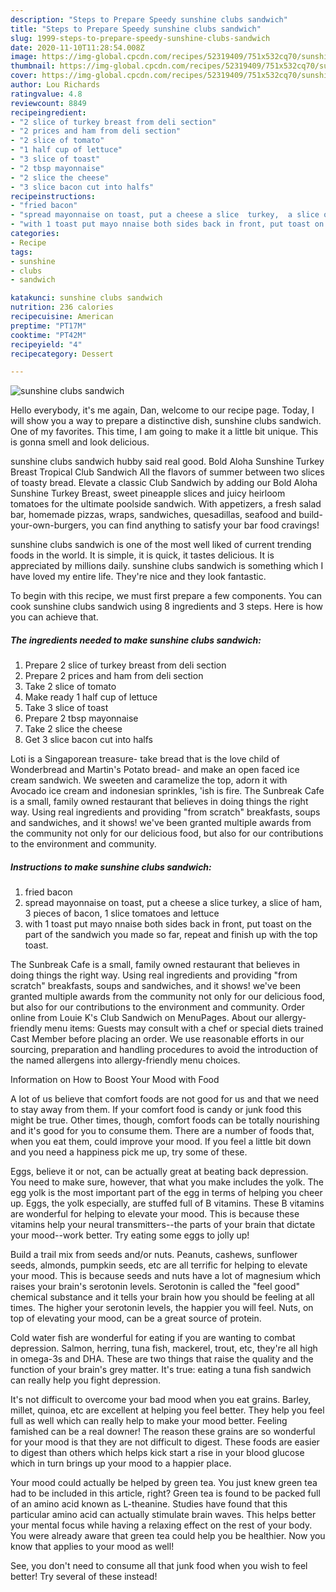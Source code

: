 ```yaml
---
description: "Steps to Prepare Speedy sunshine clubs sandwich"
title: "Steps to Prepare Speedy sunshine clubs sandwich"
slug: 1999-steps-to-prepare-speedy-sunshine-clubs-sandwich
date: 2020-11-10T11:28:54.008Z
image: https://img-global.cpcdn.com/recipes/52319409/751x532cq70/sunshine-clubs-sandwich-recipe-main-photo.jpg
thumbnail: https://img-global.cpcdn.com/recipes/52319409/751x532cq70/sunshine-clubs-sandwich-recipe-main-photo.jpg
cover: https://img-global.cpcdn.com/recipes/52319409/751x532cq70/sunshine-clubs-sandwich-recipe-main-photo.jpg
author: Lou Richards
ratingvalue: 4.8
reviewcount: 8849
recipeingredient:
- "2 slice of turkey breast from deli section"
- "2 prices and ham from deli section"
- "2 slice of tomato"
- "1 half cup of lettuce"
- "3 slice of toast"
- "2 tbsp mayonnaise"
- "2 slice the cheese"
- "3 slice bacon cut into halfs"
recipeinstructions:
- "fried bacon"
- "spread mayonnaise on toast, put a cheese a slice  turkey,  a slice of ham,  3 pieces of bacon, 1 slice tomatoes and lettuce"
- "with 1 toast put mayo nnaise both sides back in front, put toast on the part of the sandwich you made so far, repeat and finish up with the top toast."
categories:
- Recipe
tags:
- sunshine
- clubs
- sandwich

katakunci: sunshine clubs sandwich 
nutrition: 236 calories
recipecuisine: American
preptime: "PT17M"
cooktime: "PT42M"
recipeyield: "4"
recipecategory: Dessert

---
```



![sunshine clubs sandwich](https://img-global.cpcdn.com/recipes/52319409/751x532cq70/sunshine-clubs-sandwich-recipe-main-photo.jpg)

Hello everybody, it's me again, Dan, welcome to our recipe page. Today, I will show you a way to prepare a distinctive dish, sunshine clubs sandwich. One of my favorites. This time, I am going to make it a little bit unique. This is gonna smell and look delicious.

sunshine clubs sandwich hubby said real good. Bold Aloha Sunshine Turkey Breast Tropical Club Sandwich All the flavors of summer between two slices of toasty bread. Elevate a classic Club Sandwich by adding our Bold Aloha Sunshine Turkey Breast, sweet pineapple slices and juicy heirloom tomatoes for the ultimate poolside sandwich. With appetizers, a fresh salad bar, homemade pizzas, wraps, sandwiches, quesadillas, seafood and build-your-own-burgers, you can find anything to satisfy your bar food cravings!

sunshine clubs sandwich is one of the most well liked of current trending foods in the world. It is simple, it is quick, it tastes delicious. It is appreciated by millions daily. sunshine clubs sandwich is something which I have loved my entire life. They're nice and they look fantastic.


To begin with this recipe, we must first prepare a few components. You can cook sunshine clubs sandwich using 8 ingredients and 3 steps. Here is how you can achieve that.

<!--inarticleads1-->

##### The ingredients needed to make sunshine clubs sandwich:

1. Prepare 2 slice of turkey breast from deli section
1. Prepare 2 prices and ham from deli section
1. Take 2 slice of tomato
1. Make ready 1 half cup of lettuce
1. Take 3 slice of toast
1. Prepare 2 tbsp mayonnaise
1. Take 2 slice the cheese
1. Get 3 slice bacon cut into halfs


Loti is a Singaporean treasure- take bread that is the love child of Wonderbread and Martin&#39;s Potato bread- and make an open faced ice cream sandwich. We sweeten and caramelize the top, adorn it with Avocado ice cream and indonesian sprinkles, &#39;ish is fire. The Sunbreak Cafe is a small, family owned restaurant that believes in doing things the right way. Using real ingredients and providing &#34;from scratch&#34; breakfasts, soups and sandwiches, and it shows! we&#39;ve been granted multiple awards from the community not only for our delicious food, but also for our contributions to the environment and community. 

<!--inarticleads2-->

##### Instructions to make sunshine clubs sandwich:

1. fried bacon
1. spread mayonnaise on toast, put a cheese a slice  turkey,  a slice of ham,  3 pieces of bacon, 1 slice tomatoes and lettuce
1. with 1 toast put mayo nnaise both sides back in front, put toast on the part of the sandwich you made so far, repeat and finish up with the top toast.


The Sunbreak Cafe is a small, family owned restaurant that believes in doing things the right way. Using real ingredients and providing &#34;from scratch&#34; breakfasts, soups and sandwiches, and it shows! we&#39;ve been granted multiple awards from the community not only for our delicious food, but also for our contributions to the environment and community. Order online from Louie K&#39;s Club Sandwich on MenuPages. About our allergy-friendly menu items: Guests may consult with a chef or special diets trained Cast Member before placing an order. We use reasonable efforts in our sourcing, preparation and handling procedures to avoid the introduction of the named allergens into allergy-friendly menu choices. 

Information on How to Boost Your Mood with Food


A lot of us believe that comfort foods are not good for us and that we need to stay away from them. If your comfort food is candy or junk food this might be true. Other times, though, comfort foods can be totally nourishing and it's good for you to consume them. There are a number of foods that, when you eat them, could improve your mood. If you feel a little bit down and you need a happiness pick me up, try some of these.

Eggs, believe it or not, can be actually great at beating back depression. You need to make sure, however, that what you make includes the yolk. The egg yolk is the most important part of the egg in terms of helping you cheer up. Eggs, the yolk especially, are stuffed full of B vitamins. These B vitamins are wonderful for helping to elevate your mood. This is because these vitamins help your neural transmitters--the parts of your brain that dictate your mood--work better. Try eating some eggs to jolly up!

Build a trail mix from seeds and/or nuts. Peanuts, cashews, sunflower seeds, almonds, pumpkin seeds, etc are all terrific for helping to elevate your mood. This is because seeds and nuts have a lot of magnesium which raises your brain's serotonin levels. Serotonin is called the "feel good" chemical substance and it tells your brain how you should be feeling at all times. The higher your serotonin levels, the happier you will feel. Nuts, on top of elevating your mood, can be a great source of protein.

Cold water fish are wonderful for eating if you are wanting to combat depression. Salmon, herring, tuna fish, mackerel, trout, etc, they're all high in omega-3s and DHA. These are two things that raise the quality and the function of your brain's grey matter. It's true: eating a tuna fish sandwich can really help you fight depression. 

It's not difficult to overcome your bad mood when you eat grains. Barley, millet, quinoa, etc are excellent at helping you feel better. They help you feel full as well which can really help to make your mood better. Feeling famished can be a real downer! The reason these grains are so wonderful for your mood is that they are not difficult to digest. These foods are easier to digest than others which helps kick start a rise in your blood glucose which in turn brings up your mood to a happier place.

Your mood could actually be helped by green tea. You just knew green tea had to be included in this article, right? Green tea is found to be packed full of an amino acid known as L-theanine. Studies have found that this particular amino acid can actually stimulate brain waves. This helps better your mental focus while having a relaxing effect on the rest of your body. You were already aware that green tea could help you be healthier. Now you know that applies to your mood as well!

See, you don't need to consume all that junk food when you wish to feel better! Try several of these instead!

